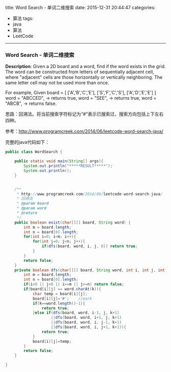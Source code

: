 



title: Word Search - 单词二维搜索
date: 2015-12-31 20:44:47
categories: 
- 算法
tags: 
- java
- 算法
- LeetCode
<!--updated: 2015-12-31 21:40:47-->
---

### Word Search - 单词二维搜索

**Description**: Given a 2D board and a word, find if the word exists in the grid. The word can be constructed from letters of sequentially adjacent cell, where "adjacent" cells are those horizontally or vertically neighboring. The same letter cell may not be used more than once.

For example,
 Given board =
 [ ['A','B','C','E'],
 ['S','F','C','S'],
 ['A','D','E','E'] ]
 word = "ABCCED", -> returns true,
 word = "SEE", -> returns true,
 word = "ABCB", -> returns false.

思路：回溯法。将当前搜索字符标记为“#”表示已搜索过，搜索方向包括上下左右四种。

参考：http://www.programcreek.com/2014/06/leetcode-word-search-java/

完整的java代码如下：

```java
public class WordSearch {

    public static void main(String[] args){
        System.out.println("*****RESULT*****");
        System.out.println();
    }


    /**
     * http://www.programcreek.com/2014/06/leetcode-word-search-java/
     * 回溯法
     * @param board
     * @param word
     * @return
     */
    public boolean exist(char[][] board, String word) {
        int m = board.length;
        int n = board[0].length;
        for(int i=0; i<m; i++){
            for(int j=0; j<n; j++){
                if(dfs(board, word, i, j, 0)) return true;
            }
        }
        return false;
    }
    private boolean dfs(char[][] board, String word, int i, int j, int k){
        int m = board.length;
        int n = board[0].length;
        if(i<0 || j<0 || i>=m || j>=n) return false;
        if(board[i][j] == word.charAt(k)){
            char temp = board[i][j];
            board[i][j]='#';    //mark
            if(k==word.length()-1){
                return true;
            }else if(dfs(board, word, i-1, j, k+1)
                    ||dfs(board, word, i+1, j, k+1)
                    ||dfs(board, word, i, j-1, k+1)
                    ||dfs(board, word, i, j+1, k+1)){
                return true;
            }
            board[i][j]=temp;
        }
        return false;
    }

}
```
